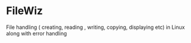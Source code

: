 # FileWiz
File handling ( creating, reading , writing, copying, displaying etc) in Linux along with error handling
